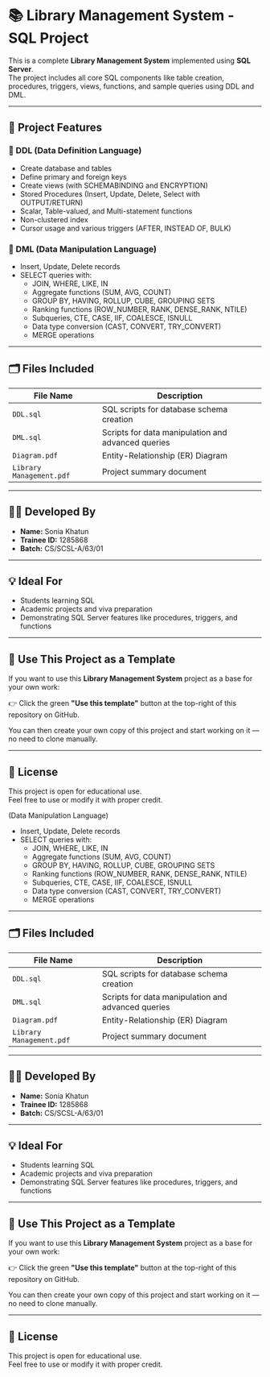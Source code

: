 
# 📚 Library Management System - SQL Project

This is a complete **Library Management System** implemented using **SQL Server**.  
The project includes all core SQL components like table creation, procedures, triggers, views, functions, and sample queries using DDL and DML.

---

## 🔧 Project Features

### 📘 DDL (Data Definition Language)

- Create database and tables
- Define primary and foreign keys
- Create views (with SCHEMABINDING and ENCRYPTION)
- Stored Procedures (Insert, Update, Delete, Select with OUTPUT/RETURN)
- Scalar, Table-valued, and Multi-statement functions
- Non-clustered index
- Cursor usage and various triggers (AFTER, INSTEAD OF, BULK)

### 📗 DML (Data Manipulation Language)

- Insert, Update, Delete records
- SELECT queries with:
  - JOIN, WHERE, LIKE, IN
  - Aggregate functions (SUM, AVG, COUNT)
  - GROUP BY, HAVING, ROLLUP, CUBE, GROUPING SETS
  - Ranking functions (ROW_NUMBER, RANK, DENSE_RANK, NTILE)
  - Subqueries, CTE, CASE, IIF, COALESCE, ISNULL
  - Data type conversion (CAST, CONVERT, TRY_CONVERT)
  - MERGE operations

---

## 🗂️ Files Included

| File Name              | Description                                             |
|------------------------|---------------------------------------------------------|
| `DDL.sql`              | SQL scripts for database schema creation               |
| `DML.sql`              | Scripts for data manipulation and advanced queries     |
| `Diagram.pdf`          | Entity-Relationship (ER) Diagram                       |
| `Library Management.pdf` | Project summary document                              |

---

## 🧑‍🎓 Developed By

- **Name:** Sonia Khatun  
- **Trainee ID:** 1285868  
- **Batch:** CS/SCSL-A/63/01

---

## 💡 Ideal For

- Students learning SQL
- Academic projects and viva preparation
- Demonstrating SQL Server features like procedures, triggers, and functions

---

## 🚀 Use This Project as a Template

If you want to use this **Library Management System** project as a base for your own work:

👉 Click the green **"Use this template"** button at the top-right of this repository on GitHub.

You can then create your own copy of this project and start working on it — no need to clone manually.

---

## 📜 License

This project is open for educational use.  
Feel free to use or modify it with proper credit.

 (Data Manipulation Language)

- Insert, Update, Delete records
- SELECT queries with:
  - JOIN, WHERE, LIKE, IN
  - Aggregate functions (SUM, AVG, COUNT)
  - GROUP BY, HAVING, ROLLUP, CUBE, GROUPING SETS
  - Ranking functions (ROW_NUMBER, RANK, DENSE_RANK, NTILE)
  - Subqueries, CTE, CASE, IIF, COALESCE, ISNULL
  - Data type conversion (CAST, CONVERT, TRY_CONVERT)
  - MERGE operations

---

## 🗂️ Files Included

| File Name              | Description                                             |
|------------------------|---------------------------------------------------------|
| `DDL.sql`              | SQL scripts for database schema creation               |
| `DML.sql`              | Scripts for data manipulation and advanced queries     |
| `Diagram.pdf`          | Entity-Relationship (ER) Diagram                       |
| `Library Management.pdf` | Project summary document                              |

---

## 🧑‍🎓 Developed By

- **Name:** Sonia Khatun  
- **Trainee ID:** 1285868  
- **Batch:** CS/SCSL-A/63/01

---

## 💡 Ideal For

- Students learning SQL
- Academic projects and viva preparation
- Demonstrating SQL Server features like procedures, triggers, and functions

---

## 🚀 Use This Project as a Template

If you want to use this **Library Management System** project as a base for your own work:

👉 Click the green **"Use this template"** button at the top-right of this repository on GitHub.

You can then create your own copy of this project and start working on it — no need to clone manually.

---

## 📜 License

This project is open for educational use.  
Feel free to use or modify it with proper credit.
